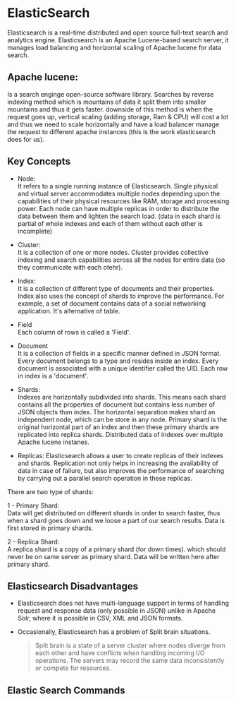 # ElasticSearch
Elasticsearch is a real-time distributed and open source full-text search and analytics engine.
Elasticsearch is an Apache Lucene-based search server, it manages load balancing and horizontal scaling of Apache lucene for data search.


## Apache lucene: 
Is a search enginge open-source software library. 
Searches by reverse indexing method which is mountains of data it split them into smaller mountains and thus it gets faster.
downside of this method is when the request goes up, vertical scaling (adding storage, Ram & CPU) will cost a lot and thus we need to scale horizontally and have a load balancer manage the request to different apache instances (this is the work elasticsearch does for us).


## Key Concepts
- Node:    
It refers to a single running instance of Elasticsearch. Single physical and virtual server accommodates multiple nodes depending upon the capabilities of their physical resources like RAM, storage and processing power.
Each node can have multiple replicas in order to distribute the data between them and lighten the search load. (data in each shard is partial of whole indexes and each of them without each other is incomplete)

- Cluster:   
It is a collection of one or more nodes. Cluster provides collective indexing and search capabilities across all the nodes for entire data (so they communicate with each otehr).

-  Index:  
It is a collection of different type of documents and their properties. Index also uses the concept of shards to improve the performance. For example, a set of document contains data of a social networking application.
It's alternative of table.

- Field  
Each column of rows is called a 'Field'.

- Document  
It is a collection of fields in a specific manner defined in JSON format. Every document belongs to a type and resides inside an index. Every document is associated with a unique identifier called the UID.
Each row in index is a 'document'.

- Shards:  
Indexes are horizontally subdivided into shards. This means each shard contains all the properties of document but contains less number of JSON objects than index. The horizontal separation makes shard an independent node, which can be store in any node. Primary shard is the original horizontal part of an index and then these primary shards are replicated into replica shards.
Distributed data of indexes over multiple Apache lucene instanes. 

- Replicas:
Elasticsearch allows a user to create replicas of their indexes and shards. Replication not only helps in increasing the availability of data in case of failure, but also improves the performance of searching by carrying out a parallel search operation in these replicas.


There are two type of shards:  

1 - Primary Shard:  
Data will get distributed on different shards in order to search faster, thus when a shard goes down and we loose a part of our search results.
Data is first stored in primary shards.

2 - Replica Shard:  
A replica shard is a copy of a primary shard (for down times). which should never be on same server as primary shard.
Data will be written here after primary shard.

## Elasticsearch Disadvantages
- Elasticsearch does not have multi-language support in terms of handling request and response data (only possible in JSON) unlike in Apache Solr, where it is possible in CSV, XML and JSON formats.

- Occasionally, Elasticsearch has a problem of Split brain situations.
    > Split brain is a state of a server cluster where nodes diverge from each other and have conflicts when handling incoming I/O operations. The servers may record the same data inconsistently or compete for resources.


## Elastic Search Commands

